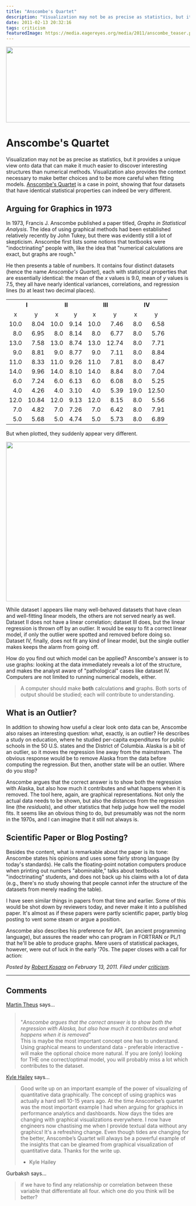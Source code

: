 ```yaml
---
title: "Anscombe's Quartet"
description: "Visualization may not be as precise as statistics, but it provides a unique view onto data that can make it much easier to discover interesting structures than numerical methods. Visualization also provides the context necessary to make better choices and to be more careful when fitting models. Anscombe's Quartet is a case in point, showing that four datasets that have identical statistical properties can indeed be very different."
date: 2011-02-13 20:32:16
tags: criticism
featuredImage: https://media.eagereyes.org/media/2011/anscombe_teaser.png
---
```


<p align="center"><img src="https://media.eagereyes.org/media/2011/anscombe_teaser.png" alt="" width="600" height="207" /></p>

# Anscombe's Quartet
Visualization may not be as precise as statistics, but it provides a unique view onto data that can make it much easier to discover interesting structures than numerical methods. Visualization also provides the context necessary to make better choices and to be more careful when fitting models. <a href="http://en.wikipedia.org/wiki/Anscombe's_quartet" target="_blank">Anscombe's Quartet</a> is a case in point, showing that four datasets that have identical statistical properties can indeed be very different.

## Arguing for Graphics in 1973

In 1973, Francis J. Anscombe published a paper titled, <em>Graphs in Statistical Analysis</em>. The idea of using graphical methods had been established relatively recently by John Tukey, but there was evidently still a lot of skepticism. Anscombe first lists some notions that textbooks were "indoctrinating" people with, like the idea that "numerical calculations are exact, but graphs are rough."

He then presents a table of numbers. It contains four distinct datasets (hence the name <em>Anscombe's Quartet</em>), each with statistical properties that are essentially identical: the mean of the <em>x</em> values is 9.0, mean of <em>y</em> values is 7.5, they all have nearly identical variances, correlations, and regression lines (to at least two decimal places).

<table>
<tbody>
<tr>
<th style="text-align: center;" colspan="2">I</th>
<th style="text-align: center;" colspan="2">II</th>
<th style="text-align: center;" colspan="2">III</th>
<th style="text-align: center;" colspan="2">IV</th>
</tr>
<tr>
<td style="text-align: center;">x</td>
<td style="text-align: center;">y</td>
<td style="text-align: center;">x</td>
<td style="text-align: center;">y</td>
<td style="text-align: center;">x</td>
<td style="text-align: center;">y</td>
<td style="text-align: center;">x</td>
<td style="text-align: center;">y</td>
</tr>
<tr>
<td style="text-align: right;">10.0</td>
<td style="text-align: right;">8.04</td>
<td style="text-align: right;">10.0</td>
<td style="text-align: right;">9.14</td>
<td style="text-align: right;">10.0</td>
<td style="text-align: right;">7.46</td>
<td style="text-align: right;">8.0</td>
<td style="text-align: right;">6.58</td>
</tr>
<tr>
<td style="text-align: right;">8.0</td>
<td style="text-align: right;">6.95</td>
<td style="text-align: right;">8.0</td>
<td style="text-align: right;">8.14</td>
<td style="text-align: right;">8.0</td>
<td style="text-align: right;">6.77</td>
<td style="text-align: right;">8.0</td>
<td style="text-align: right;">5.76</td>
</tr>
<tr>
<td style="text-align: right;">13.0</td>
<td style="text-align: right;">7.58</td>
<td style="text-align: right;">13.0</td>
<td style="text-align: right;">8.74</td>
<td style="text-align: right;">13.0</td>
<td style="text-align: right;">12.74</td>
<td style="text-align: right;">8.0</td>
<td style="text-align: right;">7.71</td>
</tr>
<tr>
<td style="text-align: right;">9.0</td>
<td style="text-align: right;">8.81</td>
<td style="text-align: right;">9.0</td>
<td style="text-align: right;">8.77</td>
<td style="text-align: right;">9.0</td>
<td style="text-align: right;">7.11</td>
<td style="text-align: right;">8.0</td>
<td style="text-align: right;">8.84</td>
</tr>
<tr>
<td style="text-align: right;">11.0</td>
<td style="text-align: right;">8.33</td>
<td style="text-align: right;">11.0</td>
<td style="text-align: right;">9.26</td>
<td style="text-align: right;">11.0</td>
<td style="text-align: right;">7.81</td>
<td style="text-align: right;">8.0</td>
<td style="text-align: right;">8.47</td>
</tr>
<tr>
<td style="text-align: right;">14.0</td>
<td style="text-align: right;">9.96</td>
<td style="text-align: right;">14.0</td>
<td style="text-align: right;">8.10</td>
<td style="text-align: right;">14.0</td>
<td style="text-align: right;">8.84</td>
<td style="text-align: right;">8.0</td>
<td style="text-align: right;">7.04</td>
</tr>
<tr>
<td style="text-align: right;">6.0</td>
<td style="text-align: right;">7.24</td>
<td style="text-align: right;">6.0</td>
<td style="text-align: right;">6.13</td>
<td style="text-align: right;">6.0</td>
<td style="text-align: right;">6.08</td>
<td style="text-align: right;">8.0</td>
<td style="text-align: right;">5.25</td>
</tr>
<tr>
<td style="text-align: right;">4.0</td>
<td style="text-align: right;">4.26</td>
<td style="text-align: right;">4.0</td>
<td style="text-align: right;">3.10</td>
<td style="text-align: right;">4.0</td>
<td style="text-align: right;">5.39</td>
<td style="text-align: right;">19.0</td>
<td style="text-align: right;">12.50</td>
</tr>
<tr>
<td style="text-align: right;">12.0</td>
<td style="text-align: right;">10.84</td>
<td style="text-align: right;">12.0</td>
<td style="text-align: right;">9.13</td>
<td style="text-align: right;">12.0</td>
<td style="text-align: right;">8.15</td>
<td style="text-align: right;">8.0</td>
<td style="text-align: right;">5.56</td>
</tr>
<tr>
<td style="text-align: right;">7.0</td>
<td style="text-align: right;">4.82</td>
<td style="text-align: right;">7.0</td>
<td style="text-align: right;">7.26</td>
<td style="text-align: right;">7.0</td>
<td style="text-align: right;">6.42</td>
<td style="text-align: right;">8.0</td>
<td style="text-align: right;">7.91</td>
</tr>
<tr>
<td style="text-align: right;">5.0</td>
<td style="text-align: right;">5.68</td>
<td style="text-align: right;">5.0</td>
<td style="text-align: right;">4.74</td>
<td style="text-align: right;">5.0</td>
<td style="text-align: right;">5.73</td>
<td style="text-align: right;">8.0</td>
<td style="text-align: right;">6.89</td>
</tr>
</tbody>
</table>

But when plotted, they suddenly appear very different.

<p align="center"><img src="https://media.eagereyes.org/media/2011/anscombe.png" alt="" width="600" height="436" /></p>

While dataset I appears like many well-behaved datasets that have clean and well-fitting linear models, the others are not served nearly as well. Dataset II does not have a linear correlation; dataset III does, but the linear regression is thrown off by an outlier. It would be easy to fit a correct linear model, if only the outlier were spotted and removed before doing so. Dataset IV, finally, does not fit any kind of linear model, but the single outlier makes keeps the alarm from going off.

How do you find out which model can be applied? Anscombe's answer is to use graphs: looking at the data immediately reveals a lot of the structure, and makes the analyst aware of "pathological" cases like dataset IV. Computers are not limited to running numerical models, either.

>	A computer should make <strong>both</strong> calculations <strong>and</strong> graphs. Both sorts of output should be studied; each will contribute to understanding.

## What is an Outlier?

In addition to showing how useful a clear look onto data can be, Anscombe also raises an interesting question: what, exactly, is an outlier? He describes a study on education, where he studied per-capita expenditures for public schools in the 50 U.S. states and the District of Columbia. Alaska is a bit of an outlier, so it moves the regression line away from the mainstream. The obvious response would be to remove Alaska from the data before computing the regression. But then, another state will be an outlier. Where do you stop?

Anscombe argues that the correct answer is to show both the regression with Alaska, but also how much it contributes and what happens when it is removed. The tool here, again, are graphical representations. Not only the actual data needs to be shown, but also the distances from the regression line (the <em>residuals</em>), and other statistics that help judge how well the model fits. It seems like an obvious thing to do, but presumably was not the norm in the 1970s, and I can imagine that it still not always is.

## Scientific Paper or Blog Posting?

Besides the content, what is remarkable about the paper is its tone: Anscombe states his opinions and uses some fairly strong language (by today's standards). He calls the floating-point notation computers produce when printing out numbers "abominable," talks about textbooks "indoctrinating" students, and does not back up his claims with a lot of data (e.g., there's no study showing that people cannot infer the structure of the datasets from merely reading the table).

I have seen similar things in papers from that time and earlier. Some of this would be shot down by reviewers today, and never make it into a published paper. It's almost as if these papers were partly scientific paper, partly blog posting to vent some steam or argue a position.

Anscombe also describes his preference for APL (an ancient programming language), but assures the reader who can program in FORTRAN or PL/1 that he'll be able to produce graphs. Mere users of statistical packages, however, were out of luck in the early '70s. The paper closes with a call for action:

_Posted by <a href="/about">Robert Kosara</a> on February 13, 2011. Filed under [criticism](/section/criticism)._


<aside class="comments">

---
## Comments

<a href="http://www.theusRus.de/blog" rel="nofollow noopener" target="_blank">Martin Theus</a> says…
>	<br>
>	"<em>Anscombe argues that the correct answer is to show both the regression with Alaska, but also how much it contributes and what happens when it is removed</em>"
>	
>	<br>
>	This is maybe the most important concept one has to understand. Using graphical means to understand data - preferable interactive - will make the optional choice more natural. If you are (only) looking for THE one correct/optimal model, you will probably miss a lot which contributes to the dataset.

<a href="http://dboptimizer.com" rel="nofollow noopener" target="_blank">Kyle Hailey</a> says…
>	Good write up on an important example of the power of visualizing of quantitative data graphically. The concept of using graphics was actually a hard sell 10-15 years ago. At the time Anscombe’s quartet was the most important example I had when arguing for graphics in performance analytics and dashboards. Now days the tides are changing with graphical visualizations everywhere. I now have engineers now chastising me when I provide textual data without any graphics! It's a refreshing change.
>	Even though tides are changing for the better, Anscombe’s Quartet will always be a powerful example of the insights that can be gleamed from  graphical visualization of quantitative data.  Thanks for the write up.
>	
>	- Kyle Hailey

Gurbaksh says…
>	if we have to find any relationship or correlation between these variable that differentiate all four. which one do you think will be better?

</aside>

